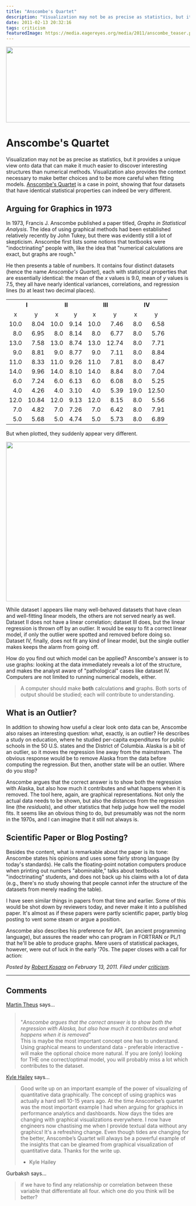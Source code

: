 ```yaml
---
title: "Anscombe's Quartet"
description: "Visualization may not be as precise as statistics, but it provides a unique view onto data that can make it much easier to discover interesting structures than numerical methods. Visualization also provides the context necessary to make better choices and to be more careful when fitting models. Anscombe's Quartet is a case in point, showing that four datasets that have identical statistical properties can indeed be very different."
date: 2011-02-13 20:32:16
tags: criticism
featuredImage: https://media.eagereyes.org/media/2011/anscombe_teaser.png
---
```


<p align="center"><img src="https://media.eagereyes.org/media/2011/anscombe_teaser.png" alt="" width="600" height="207" /></p>

# Anscombe's Quartet
Visualization may not be as precise as statistics, but it provides a unique view onto data that can make it much easier to discover interesting structures than numerical methods. Visualization also provides the context necessary to make better choices and to be more careful when fitting models. <a href="http://en.wikipedia.org/wiki/Anscombe's_quartet" target="_blank">Anscombe's Quartet</a> is a case in point, showing that four datasets that have identical statistical properties can indeed be very different.

## Arguing for Graphics in 1973

In 1973, Francis J. Anscombe published a paper titled, <em>Graphs in Statistical Analysis</em>. The idea of using graphical methods had been established relatively recently by John Tukey, but there was evidently still a lot of skepticism. Anscombe first lists some notions that textbooks were "indoctrinating" people with, like the idea that "numerical calculations are exact, but graphs are rough."

He then presents a table of numbers. It contains four distinct datasets (hence the name <em>Anscombe's Quartet</em>), each with statistical properties that are essentially identical: the mean of the <em>x</em> values is 9.0, mean of <em>y</em> values is 7.5, they all have nearly identical variances, correlations, and regression lines (to at least two decimal places).

<table>
<tbody>
<tr>
<th style="text-align: center;" colspan="2">I</th>
<th style="text-align: center;" colspan="2">II</th>
<th style="text-align: center;" colspan="2">III</th>
<th style="text-align: center;" colspan="2">IV</th>
</tr>
<tr>
<td style="text-align: center;">x</td>
<td style="text-align: center;">y</td>
<td style="text-align: center;">x</td>
<td style="text-align: center;">y</td>
<td style="text-align: center;">x</td>
<td style="text-align: center;">y</td>
<td style="text-align: center;">x</td>
<td style="text-align: center;">y</td>
</tr>
<tr>
<td style="text-align: right;">10.0</td>
<td style="text-align: right;">8.04</td>
<td style="text-align: right;">10.0</td>
<td style="text-align: right;">9.14</td>
<td style="text-align: right;">10.0</td>
<td style="text-align: right;">7.46</td>
<td style="text-align: right;">8.0</td>
<td style="text-align: right;">6.58</td>
</tr>
<tr>
<td style="text-align: right;">8.0</td>
<td style="text-align: right;">6.95</td>
<td style="text-align: right;">8.0</td>
<td style="text-align: right;">8.14</td>
<td style="text-align: right;">8.0</td>
<td style="text-align: right;">6.77</td>
<td style="text-align: right;">8.0</td>
<td style="text-align: right;">5.76</td>
</tr>
<tr>
<td style="text-align: right;">13.0</td>
<td style="text-align: right;">7.58</td>
<td style="text-align: right;">13.0</td>
<td style="text-align: right;">8.74</td>
<td style="text-align: right;">13.0</td>
<td style="text-align: right;">12.74</td>
<td style="text-align: right;">8.0</td>
<td style="text-align: right;">7.71</td>
</tr>
<tr>
<td style="text-align: right;">9.0</td>
<td style="text-align: right;">8.81</td>
<td style="text-align: right;">9.0</td>
<td style="text-align: right;">8.77</td>
<td style="text-align: right;">9.0</td>
<td style="text-align: right;">7.11</td>
<td style="text-align: right;">8.0</td>
<td style="text-align: right;">8.84</td>
</tr>
<tr>
<td style="text-align: right;">11.0</td>
<td style="text-align: right;">8.33</td>
<td style="text-align: right;">11.0</td>
<td style="text-align: right;">9.26</td>
<td style="text-align: right;">11.0</td>
<td style="text-align: right;">7.81</td>
<td style="text-align: right;">8.0</td>
<td style="text-align: right;">8.47</td>
</tr>
<tr>
<td style="text-align: right;">14.0</td>
<td style="text-align: right;">9.96</td>
<td style="text-align: right;">14.0</td>
<td style="text-align: right;">8.10</td>
<td style="text-align: right;">14.0</td>
<td style="text-align: right;">8.84</td>
<td style="text-align: right;">8.0</td>
<td style="text-align: right;">7.04</td>
</tr>
<tr>
<td style="text-align: right;">6.0</td>
<td style="text-align: right;">7.24</td>
<td style="text-align: right;">6.0</td>
<td style="text-align: right;">6.13</td>
<td style="text-align: right;">6.0</td>
<td style="text-align: right;">6.08</td>
<td style="text-align: right;">8.0</td>
<td style="text-align: right;">5.25</td>
</tr>
<tr>
<td style="text-align: right;">4.0</td>
<td style="text-align: right;">4.26</td>
<td style="text-align: right;">4.0</td>
<td style="text-align: right;">3.10</td>
<td style="text-align: right;">4.0</td>
<td style="text-align: right;">5.39</td>
<td style="text-align: right;">19.0</td>
<td style="text-align: right;">12.50</td>
</tr>
<tr>
<td style="text-align: right;">12.0</td>
<td style="text-align: right;">10.84</td>
<td style="text-align: right;">12.0</td>
<td style="text-align: right;">9.13</td>
<td style="text-align: right;">12.0</td>
<td style="text-align: right;">8.15</td>
<td style="text-align: right;">8.0</td>
<td style="text-align: right;">5.56</td>
</tr>
<tr>
<td style="text-align: right;">7.0</td>
<td style="text-align: right;">4.82</td>
<td style="text-align: right;">7.0</td>
<td style="text-align: right;">7.26</td>
<td style="text-align: right;">7.0</td>
<td style="text-align: right;">6.42</td>
<td style="text-align: right;">8.0</td>
<td style="text-align: right;">7.91</td>
</tr>
<tr>
<td style="text-align: right;">5.0</td>
<td style="text-align: right;">5.68</td>
<td style="text-align: right;">5.0</td>
<td style="text-align: right;">4.74</td>
<td style="text-align: right;">5.0</td>
<td style="text-align: right;">5.73</td>
<td style="text-align: right;">8.0</td>
<td style="text-align: right;">6.89</td>
</tr>
</tbody>
</table>

But when plotted, they suddenly appear very different.

<p align="center"><img src="https://media.eagereyes.org/media/2011/anscombe.png" alt="" width="600" height="436" /></p>

While dataset I appears like many well-behaved datasets that have clean and well-fitting linear models, the others are not served nearly as well. Dataset II does not have a linear correlation; dataset III does, but the linear regression is thrown off by an outlier. It would be easy to fit a correct linear model, if only the outlier were spotted and removed before doing so. Dataset IV, finally, does not fit any kind of linear model, but the single outlier makes keeps the alarm from going off.

How do you find out which model can be applied? Anscombe's answer is to use graphs: looking at the data immediately reveals a lot of the structure, and makes the analyst aware of "pathological" cases like dataset IV. Computers are not limited to running numerical models, either.

>	A computer should make <strong>both</strong> calculations <strong>and</strong> graphs. Both sorts of output should be studied; each will contribute to understanding.

## What is an Outlier?

In addition to showing how useful a clear look onto data can be, Anscombe also raises an interesting question: what, exactly, is an outlier? He describes a study on education, where he studied per-capita expenditures for public schools in the 50 U.S. states and the District of Columbia. Alaska is a bit of an outlier, so it moves the regression line away from the mainstream. The obvious response would be to remove Alaska from the data before computing the regression. But then, another state will be an outlier. Where do you stop?

Anscombe argues that the correct answer is to show both the regression with Alaska, but also how much it contributes and what happens when it is removed. The tool here, again, are graphical representations. Not only the actual data needs to be shown, but also the distances from the regression line (the <em>residuals</em>), and other statistics that help judge how well the model fits. It seems like an obvious thing to do, but presumably was not the norm in the 1970s, and I can imagine that it still not always is.

## Scientific Paper or Blog Posting?

Besides the content, what is remarkable about the paper is its tone: Anscombe states his opinions and uses some fairly strong language (by today's standards). He calls the floating-point notation computers produce when printing out numbers "abominable," talks about textbooks "indoctrinating" students, and does not back up his claims with a lot of data (e.g., there's no study showing that people cannot infer the structure of the datasets from merely reading the table).

I have seen similar things in papers from that time and earlier. Some of this would be shot down by reviewers today, and never make it into a published paper. It's almost as if these papers were partly scientific paper, partly blog posting to vent some steam or argue a position.

Anscombe also describes his preference for APL (an ancient programming language), but assures the reader who can program in FORTRAN or PL/1 that he'll be able to produce graphs. Mere users of statistical packages, however, were out of luck in the early '70s. The paper closes with a call for action:

_Posted by <a href="/about">Robert Kosara</a> on February 13, 2011. Filed under [criticism](/section/criticism)._


<aside class="comments">

---
## Comments

<a href="http://www.theusRus.de/blog" rel="nofollow noopener" target="_blank">Martin Theus</a> says…
>	<br>
>	"<em>Anscombe argues that the correct answer is to show both the regression with Alaska, but also how much it contributes and what happens when it is removed</em>"
>	
>	<br>
>	This is maybe the most important concept one has to understand. Using graphical means to understand data - preferable interactive - will make the optional choice more natural. If you are (only) looking for THE one correct/optimal model, you will probably miss a lot which contributes to the dataset.

<a href="http://dboptimizer.com" rel="nofollow noopener" target="_blank">Kyle Hailey</a> says…
>	Good write up on an important example of the power of visualizing of quantitative data graphically. The concept of using graphics was actually a hard sell 10-15 years ago. At the time Anscombe’s quartet was the most important example I had when arguing for graphics in performance analytics and dashboards. Now days the tides are changing with graphical visualizations everywhere. I now have engineers now chastising me when I provide textual data without any graphics! It's a refreshing change.
>	Even though tides are changing for the better, Anscombe’s Quartet will always be a powerful example of the insights that can be gleamed from  graphical visualization of quantitative data.  Thanks for the write up.
>	
>	- Kyle Hailey

Gurbaksh says…
>	if we have to find any relationship or correlation between these variable that differentiate all four. which one do you think will be better?

</aside>

